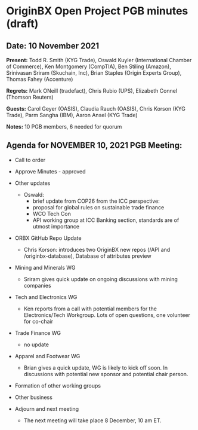 # OriginBX Open Project PGB minutes (draft)

## Date: 10 November 2021
**Present:** Todd R. Smith (KYG Trade), Oswald Kuyler (International Chamber of Commerce), Ken Montgomery (CompTIA), Ben Stiling (Amazon), Srinivasan Sriram (Skuchain, Inc), Brian Staples (Origin Experts Group), Thomas Fahey (Accenture)

**Regrets:** Mark ONeill (tradefact), Chris Rubio (UPS), Elizabeth Connel (Thomson Reuters)

**Guests:** Carol Geyer (OASIS), Claudia Rauch (OASIS), Chris Korson (KYG Trade), Parm Sangha (IBM), Aaron Ansel (KYG Trade)

**Notes:** 10 PGB members, 6 needed for quorum


## Agenda for NOVEMBER 10, 2021 PGB Meeting:
    
* Call to order
* Approve Minutes - approved
* Other updates
  * Oswald:
    * brief update from COP26 from the ICC perspective:
    * proposal for global rules on sustainable trade finance
    * WCO Tech Con 
    * API working group at ICC Banking section, standards are of utmost importance

* ORBX GitHub Repo Update
  * Chris Korson: introduces two OriginBX new repos (/API and /originbx-database), Database of attributes preview

* Mining and Minerals WG
  * Sriram gives quick update on ongoing discussions with mining companies

* Tech and Electronics WG
  * Ken reports from a call with potential members for the Electronics/Tech Workgroup. Lots of open questions, one volunteer for co-chair

* Trade Finance WG
  * no update
    
* Apparel and Footwear WG
  * Brian gives a quick update, WG is likely to kick off soon. In discussions with potential new sponsor and potential chair person.
  
* Formation of other working groups
* Other business
* Adjourn and next meeting
  * The next meeting will take place 8 December, 10 am ET.



